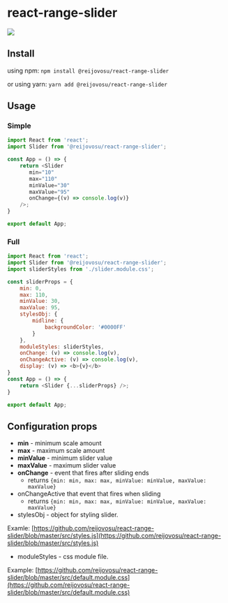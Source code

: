 # react-range-slider

![](https://user-images.githubusercontent.com/378124/87159763-89d76b00-c2ca-11ea-8435-8817a321ff0c.png)

## Install

using npm: 
`npm install @reijovosu/react-range-slider`

or using yarn:
`yarn add @reijovosu/react-range-slider`

## Usage

### Simple

```javascript
import React from 'react';
import Slider from '@reijovosu/react-range-slider';

const App = () => {
    return <Slider
       min="10"
       max="110"
       minValue="30"
       maxValue="95"
       onChange={(v) => console.log(v)}
    />;
}

export default App;
```

### Full

```javascript
import React from 'react';
import Slider from '@reijovosu/react-range-slider';
import sliderStyles from './slider.module.css';

const sliderProps = {
    min: 0,
    max: 110,
    minValue: 30,
    maxValue: 95,
    stylesObj: {
        midline: {
            backgroundColor: '#0000FF'
        }
    },
    moduleStyles: sliderStyles,
    onChange: (v) => console.log(v),
    onChangeActive: (v) => console.log(v),
    display: (v) => <b>{v}</b>
}
const App = () => {
    return <Slider {...sliderProps} />;
}

export default App;
```

## Configuration props

- **min** - minimum scale amount
- **max** - maximum scale amount
- **minValue** - minimum slider value
- **maxValue** - maximum slider value
- **onChange** - event that fires after sliding ends
	- returns `{min: min, max: max, minValue: minValue, maxValue: maxValue}`
- onChangeActive that event that fires when sliding 
	- returns `{min: min, max: max, minValue: minValue, maxValue: maxValue}`
- stylesObj - object for styling slider.
  
Examle: [https://github.com/reijovosu/react-range-slider/blob/master/src/styles.js](https://github.com/reijovosu/react-range-slider/blob/master/src/styles.js)

- moduleStyles - css module file.

Example: [https://github.com/reijovosu/react-range-slider/blob/master/src/default.module.css](https://github.com/reijovosu/react-range-slider/blob/master/src/default.module.css)
